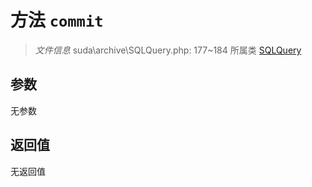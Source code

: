 # 方法 `commit`

> *文件信息* suda\archive\SQLQuery.php: 177~184
> 所属类 [SQLQuery](../SQLQuery.md)




## 参数


无参数


## 返回值

无返回值
